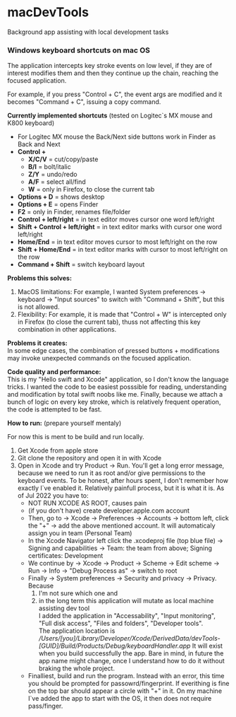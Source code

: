 # macDevTools
Background app assisting with local development tasks

### **Windows keyboard shortcuts on mac OS**
The application intercepts key stroke events on low level, if they are of interest modifies them and then they continue up the chain, reaching the focused application.

For example, if you press "Control + C", the event args are modified and it becomes "Command + C", issuing a copy command.

**Currently implemented shortcuts**  (tested on Logitec`s MX mouse and K800 keyboard)

- For Logitec MX mouse the Back/Next side buttons work in Finder as Back and Next
- **Control +**  
	 - **X/C/V** = cut/copy/paste
	 - **B/I** = bolt/italic
	 - **Z/Y** = undo/redo
	 - **A/F** = select all/find
	 - **W** = only in Firefox, to close the current tab
- **Options + D** = shows desktop
- **Options + E** = opens Finder
- **F2** = only in Finder, renames file/folder
- **Control + left/right** = in text editor moves cursor one word left/right
- **Shift + Control + left/right** = in text editor marks with cursor one word left/right
- **Home/End** = in text editor moves cursor to most left/right on the row
- **Shift + Home/End** = in text editor marks with cursor to most left/right on the row
- **Command + Shift** = switch keyboard layout

**Problems this solves:**  
1. MacOS limitations: For example, I wanted System preferences -> keyboard -> "Input sources" to switch with "Command + Shift", but this is not allowed.
2. Flexibility: For example, it is made that "Control + W" is intercepted only in Firefox (to close the current tab), thuss not affecting this key combination in other applications.

**Problems it creates:**  
In some edge cases, the combination of pressed buttons + modifications may invoke unexpected commands on the focused application.

**Code quality and performance:**  
This is my "Hello swift and Xcode" application, so I don't know the language tricks. I wanted the code to be easiest posssible for reading, understanding and modification by total swift noobs like me. Finally, because we attach a bunch of logic on every key stroke, which is relatively frequent operation, the code is attempted to be fast.

**How to run:**   (prepare yourself mentaly)

For now this is ment to be build and run locally.
1. Get Xcode from apple store
2. Git clone the repository and open it in with Xcode
3. Open in Xcode and try Product -> Run. You'll get a long error message, because we need to run it as root and/or give permissions to the keyboard events. To be honest, after hours spent, I don't remember how exactly I`ve enabled it. Relatively painfull process, but it is what it is. As of Jul 2022 you have to:
	- NOT RUN XCODE AS ROOT, causes pain
	- (if you don't have) create developer.apple.com account
	- Then, go to -> Xcode -> Preferences -> Accounts -> bottom left, click the "+" -> add the above mentioned account. It will automaticaly assign you in team (Personal Team)
	- In the Xcode Navigator left click the .xcodeproj file (top blue file) -> Signing and capabilities -> Team: the team from above; Signing certificates: Development
	- We continue by -> Xcode -> Product -> Scheme -> Edit scheme -> Run -> Info -> "Debug Process as" -> switch to root
	- Finally -> System preferences -> Security and privacy -> Privacy. Because
		1) I'm not sure which one and
		2) in the long term this application will mutate as local machine assisting dev tool  
		I added the application in "Accessability", "Input monitoring", "Full disk access", "Files and folders", "Developer tools".  
		The application location is */Users/[you]/Library/Developer/Xcode/DerivedData/devTools-[GUID]/Build/Products/Debug/keyboardHandler.app*  It will exist when you build successfully the app.
		Bare in mind, in future the app name might change, once I understand how to do it without braking the whole project.
	- Finalliest, build and run the program. Instead with an error, this time you should be prompted for passowrd/fingerprint. If everithing is fine on the top bar should appear a circle with "+" in it. On my machine I`ve added the app to start with the OS, it then does not require pass/finger.
